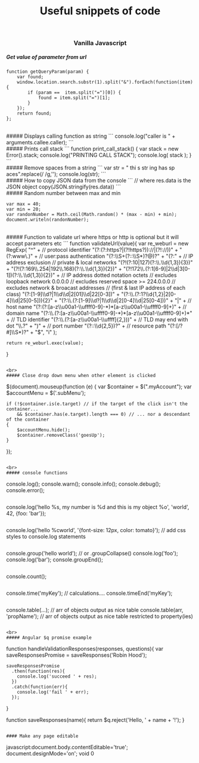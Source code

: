 <h1 align="center">Useful snippets of code</h1>
<br />
<h3 align="center">Vanilla Javascript</h3>

##### Get value of parameter from url
```
function getQueryParam(param) {
    var found;
    window.location.search.substr(1).split("&").forEach(function(item) {
        if (param ==  item.split("=")[0]) {
            found = item.split("=")[1];
        }
    });
    return found;
};
```

<br>
##### Displays calling function as string
```
console.log("caller is " + arguments.callee.caller);
```

<br>
##### Prints call stack
```
function print_call_stack() {
  var stack = new Error().stack;
  console.log("PRINTING CALL STACK");
  console.log( stack );
}
```

<br>
##### Remove spaces from a string
```
var str = " thi s str ing has sp aces".replace(/ /g,'');
console.log(str);
```

<br>
##### How to copy JSON data from the console
```
// where res.data is the JSON object
copy(JSON.stringify(res.data))
```

<br>
##### Random number between max and min

```
var max = 40;
var min = 20;
var randonNumber = Math.ceil(Math.random() * (max - min) + min);
document.writeln(randonNumber);
```

<br>
##### Function to validate url where https or http is optional but it will accept parameters etc
```
function validateUrl(value){
	var re_weburl = new RegExp(
	  "^" +
	    // protocol identifier
	    "(?:(?:https?|(?!https?))://|(?!://))" +
	    "(?:www\.)" +
	    // user:pass authentication
	    "(?:\\S+(?::\\S*)?@)?" +
	    "(?:" +
	      // IP address exclusion
	      // private & local networks
	      "(?!(?:10|127)(?:\\.\\d{1,3}){3})" +
	      "(?!(?:169\\.254|192\\.168)(?:\\.\\d{1,3}){2})" +
	      "(?!172\\.(?:1[6-9]|2\\d|3[0-1])(?:\\.\\d{1,3}){2})" +
	      // IP address dotted notation octets
	      // excludes loopback network 0.0.0.0
	      // excludes reserved space >= 224.0.0.0
	      // excludes network & broacast addresses
	      // (first & last IP address of each class)
	      "(?:[1-9]\\d?|1\\d\\d|2[01]\\d|22[0-3])" +
	      "(?:\\.(?:1?\\d{1,2}|2[0-4]\\d|25[0-5])){2}" +
	      "(?:\\.(?:[1-9]\\d?|1\\d\\d|2[0-4]\\d|25[0-4]))" +
	    "|" +
	      // host name
	      "(?:(?:[a-z\\u00a1-\\uffff0-9]-*)*[a-z\\u00a1-\\uffff0-9]+)" +
	      // domain name
	      "(?:\\.(?:[a-z\\u00a1-\\uffff0-9]-*)*[a-z\\u00a1-\\uffff0-9]+)*" +
	      // TLD identifier
	      "(?:\\.(?:[a-z\\u00a1-\\uffff]{2,}))" +
	      // TLD may end with dot
	      "\\.?" +
	    ")" +
	    // port number
	    "(?::\\d{2,5})?" +
	    // resource path
	    "(?:[/?#]\\S*)?" +
	  "$", "i"
	);

	return re_weburl.exec(value);
}
```

<br>
##### Close drop down menu when other element is clicked

```
$(document).mouseup(function (e) {
    var $container = $(".myAccount");
    var $accountMenu = $('.subMenu');

    if (!$container.is(e.target) // if the target of the click isn't the container...
        && $container.has(e.target).length === 0) // ... nor a descendant of the container
    {
        $accountMenu.hide();
        $container.removeClass('goesUp');
    }
});
```

<br>
##### console functions
```
console.log();
console.warn();
console.info();
console.debug();
console.error();
```

```
console.log('hello %s, my number is %d and this is my object %o', 'world', 42, {foo: 'bar'});
```

```
console.log('hello %cworld', '{font-size: 12px, color: tomato}'); // add css styles to console.log statements
```

```
console.group('hello world'); // or .groupCollapse()
console.log('foo');
console.log('bar');
console.groupEnd();
```

```
console.count();
```

```
console.time('myKey');
// calculations....
console.timeEnd('myKey');
```

```
console.table(...); // arr of objects output as nice table
console.table(arr, 'propName'); // arr of objects output as nice table restricted to property(ies)
```

<br>
##### Angular $q promise example

```
function handleValidationResponses(responses, questions){
    var saveResponsesPromise = saveResponses('Robin Hood');

    saveResponsesPromise
      .then(function(res){
        console.log('succeed ' + res);
      })
      .catch(function(err){
        console.log('fail ' + err);
      });
}

function saveResponses(name){
  return $q.reject('Hello, ' + name + '!');
}
```

#### Make any page editable

```
javascript:document.body.contentEditable='true'; document.designMode='on'; void 0
```
